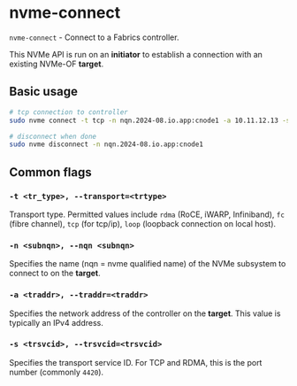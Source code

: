 # nvme-connect

`nvme-connect` - Connect to a Fabrics controller.

This NVMe API is run on an **initiator** to establish a connection with an existing NVMe-OF **target**.

## Basic usage
```bash
# tcp connection to controller
sudo nvme connect -t tcp -n nqn.2024-08.io.app:cnode1 -a 10.11.12.13 -s 4420

# disconnect when done
sudo nvme disconnect -n nqn.2024-08.io.app:cnode1
```

## Common flags
### `-t <tr_type>, --transport=<trtype>`
Transport type. Permitted values include `rdma` (RoCE, iWARP, Infiniband), `fc` (fibre channel), `tcp` (for tcp/ip), `loop` (loopback connection on local host).

### `-n <subnqn>, --nqn <subnqn>`
Specifies the name (nqn = nvme qualified name) of the NVMe subsystem to connect to on the **target**.

### `-a <traddr>, --traddr=<traddr>`
Specifies the network address of the controller on the **target**. This value is typically an IPv4 address.

### `-s <trsvcid>, --trsvcid=<trsvcid>`
Specifies the transport service ID. For TCP and RDMA, this is the port number (commonly `4420`).

